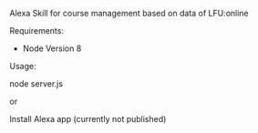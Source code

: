 Alexa Skill for course management based on data of LFU:online

Requirements: 
- Node Version 8

Usage:

node server.js

or

Install Alexa app (currently not published)
